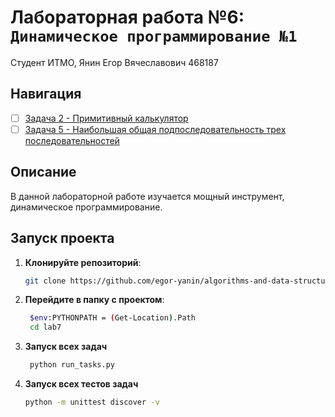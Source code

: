 # Лабораторная работа №6: `Динамическое программирование №1`

Студент ИТМО,  Янин Егор Вячеславович  468187
## Навигация

- [ ] [Задача 2 - Примитивный калькулятор](https://github.com/egor-yanin/algorithms-and-data-structures/tree/main/lab7/task2)
- [ ] [Задача 5 - Наибольшая общая подпоследовательность трех последовательностей](https://github.com/egor-yanin/algorithms-and-data-structures/tree/main/lab7/task5)

## Описание
В данной лабораторной работе изучается мощный инструмент, динамическое
программирование.

## Запуск проекта
1. **Клонируйте репозиторий**:
   ```bash
   git clone https://github.com/egor-yanin/algorithms-and-data-structures.git
   ```
2. **Перейдите в папку с проектом**:
   ```bash
    $env:PYTHONPATH = (Get-Location).Path
    cd lab7
   ```
3. **Запуск всех задач**
   ```bash
    python run_tasks.py
   ```

4. **Запуск всех  тестов задач**
   ```bash
   python -m unittest discover -v
   ```